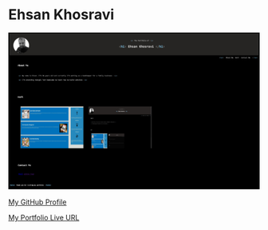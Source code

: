 # Ehsan Khosravi

![My Portfolio Screen Capture](/images/screencapture.jpg)

[My GitHub Profile](https://github.com/ekhosr)


[My Portfolio Live URL](git@github.com:ekhosr/Ehsan-Khosravi-Portfolio.git)
